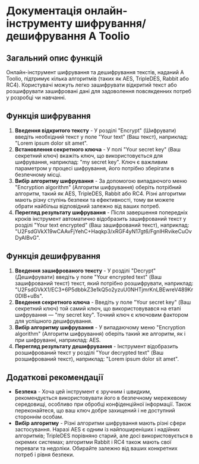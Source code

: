 # Документація онлайн-інструменту шифрування/дешифрування A Toolio

## Загальний опис функцій

Онлайн-інструмент шифрування та дешифрування текстів, наданий A Toolio, підтримує кілька алгоритмів (таких як AES, TripleDES, Rabbit або RC4). Користувачі можуть легко зашифрувати відкритий текст або розшифрувати зашифровані дані для задоволення повсякденних потреб у розробці чи навчанні.

## Функція шифрування

1. **Введення відкритого тексту** - У розділі "Encrypt" (Шифрувати) введіть необхідний текст у поле "Your text" (Ваш текст), наприклад: "Lorem ipsum dolor sit amet".
2. **Встановлення секретного ключа** - У полі "Your secret key" (Ваш секретний ключ) вкажіть ключ, що використовується для шифрування, наприклад: "my secret key". Ключ є важливим параметром у процесі шифрування, його потрібно зберігати в безпечному місці.
3. **Вибір алгоритму шифрування** - За допомогою випадаючого меню "Encryption algorithm" (Алгоритм шифрування) оберіть потрібний алгоритм, такий як AES, TripleDES, Rabbit або RC4. Різні алгоритми мають різну ступінь безпеки та ефективності, тому ви можете обрати найбільш відповідний залежно від ваших потреб.
4. **Перегляд результату шифрування** - Після завершення попередніх кроків інструмент автоматично відобразить зашифрований текст у розділі "Your text encrypted" (Ваш зашифрований текст), наприклад: "U2FsdGVkX19wCAAvFjYehC+Haqkp3/xRGF4yN17gt6/FgnlHRvikeCuOvDyAIBvG".

## Функція дешифрування

1. **Введення зашифрованого тексту** - У розділі "Decrypt" (Дешифрувати) введіть у поле "Your encrypted text" (Ваш зашифрований текст) текст, який потрібно розшифрувати, наприклад: "U2FsdGVkX1/EC3+6P5dbbkZ3e1kQ5o2yzuU0NHTjmrKnLBEwreV489Kr0DIB+uBs".
2. **Введення секретного ключа** - Введіть у поле "Your secret key" (Ваш секретний ключ) той самий ключ, що використовувався на етапі шифрування — "my secret key". Точний ключ є ключовим фактором для успішного дешифрування.
3. **Вибір алгоритму шифрування** - У випадаючому меню "Encryption algorithm" (Алгоритм шифрування) оберіть такий же алгоритм, як і при шифруванні, наприклад: AES.
4. **Перегляд результату дешифрування** - Інструмент відобразить розшифрований текст у розділі "Your decrypted text" (Ваш розшифрований текст), наприклад: "Lorem ipsum dolor sit amet".

## Додаткові рекомендації

* **Безпека** - Хоча цей інструмент є зручним і швидким, рекомендується використовувати його в безпечному мережевому середовищі, особливо при обробці конфіденційної інформації. Також переконайтеся, що ваш ключ добре захищений і не доступний стороннім особам.
* **Вибір алгоритму** - Різні алгоритми шифрування мають різні сфери застосування. Наразі AES є одним із найпоширеніших і надійних алгоритмів; TripleDES порівняно старий, але досі використовується в окремих системах; алгоритми Rabbit і RC4 також мають свої переваги та недоліки. Обирайте залежно від ваших конкретних потреб і рівня безпеки.